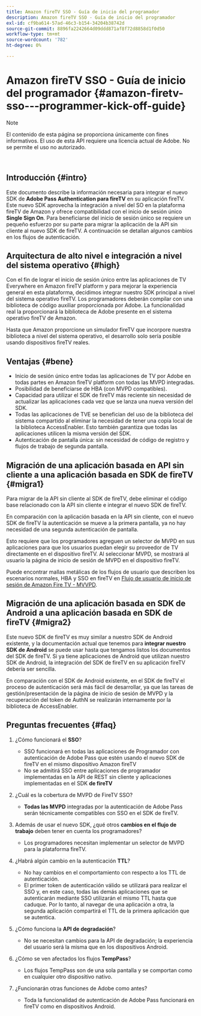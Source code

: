 ```yaml
---
title: Amazon fireTV SSO - Guía de inicio del programador
description: Amazon fireTV SSO - Guía de inicio del programador
exl-id: cf9ba614-57ad-46c3-b154-34204b38742d
source-git-commit: 8896fa2242664d09ddd871af8f72d8858d1f0d50
workflow-type: tm+mt
source-wordcount: '782'
ht-degree: 0%

---
```


# Amazon fireTV SSO - Guía de inicio del programador {#amazon-firetv-sso---programmer-kick-off-guide}

>[!NOTE]
>
>El contenido de esta página se proporciona únicamente con fines informativos. El uso de esta API requiere una licencia actual de Adobe. No se permite el uso no autorizado.

</br>

## Introducción {#intro}

Este documento describe la información necesaria para integrar el nuevo SDK de **Adobe Pass Authentication para fireTV** en su aplicación fireTV. Este nuevo SDK aprovecha la integración a nivel del SO en la plataforma fireTV de Amazon y ofrece compatibilidad con el inicio de sesión único **Single Sign On**. Para beneficiarse del inicio de sesión único se requiere un pequeño esfuerzo por su parte para migrar la aplicación de la API sin cliente al nuevo SDK de fireTV. A continuación se detallan algunos cambios en los flujos de autenticación.

## Arquitectura de alto nivel e integración a nivel del sistema operativo {#high}

Con el fin de lograr el inicio de sesión único entre las aplicaciones de TV Everywhere en Amazon fireTV platform y para mejorar la experiencia general en esta plataforma, decidimos integrar nuestro SDK principal a nivel del sistema operativo fireTV. Los programadores deberán compilar con una biblioteca de código auxiliar proporcionada por Adobe. La funcionalidad real la proporcionará la biblioteca de Adobe presente en el sistema operativo fireTV de Amazon.

Hasta que Amazon proporcione un simulador fireTV que incorpore nuestra biblioteca a nivel del sistema operativo, el desarrollo solo sería posible usando dispositivos fireTV reales.

## Ventajas {#bene}

* Inicio de sesión único entre todas las aplicaciones de TV por Adobe en todas partes en Amazon fireTV platform con todas las MVPD integradas.
* Posibilidad de beneficiarse de HBA (con MVPD compatibles).
* Capacidad para utilizar el SDK de fireTV más reciente sin necesidad de actualizar las aplicaciones cada vez que se lanza una nueva versión del SDK.
* Todas las aplicaciones de TVE se benefician del uso de la biblioteca del sistema compartido al eliminar la necesidad de tener una copia local de la biblioteca AccessEnabler. Esto también garantiza que todas las aplicaciones utilicen la misma versión del SDK.
* Autenticación de pantalla única: sin necesidad de código de registro y flujos de trabajo de segunda pantalla.

## Migración de una aplicación basada en API sin cliente a una aplicación basada en SDK de fireTV {#migra1}

Para migrar de la API sin cliente al SDK de fireTV, debe eliminar el código base relacionado con la API sin cliente e integrar el nuevo SDK de fireTV.

En comparación con la aplicación basada en la API sin cliente, con el nuevo SDK de fireTV la autenticación se mueve a la primera pantalla, ya no hay necesidad de una segunda autenticación de pantalla.

Esto requiere que los programadores agreguen un selector de MVPD en sus aplicaciones para que los usuarios puedan elegir su proveedor de TV directamente en el dispositivo fireTV. Al seleccionar MVPD, se mostrará al usuario la página de inicio de sesión de MVPD en el dispositivo fireTV.

Puede encontrar mallas metálicas de los flujos de usuario que describen los escenarios normales, HBA y SSO en fireTV en [Flujo de usuario de inicio de sesión de Amazon Fire TV - MVVPD](https://xd.adobe.com/view/9058288e-4b67-43a1-9d5b-5f76ede6c51e/).

## Migración de una aplicación basada en SDK de Android a una aplicación basada en SDK de fireTV {#migra2}

Este nuevo SDK de fireTV es muy similar a nuestro SDK de Android existente, y la documentación actual que tenemos para **integrar nuestro SDK de Android** <!--http://tve.helpdocsonline.com/android-technical-overview-->se puede usar hasta que tengamos listos los documentos del SDK de fireTV. Si ya tiene aplicaciones de Android que utilizan nuestro SDK de Android, la integración del SDK de fireTV en su aplicación fireTV debería ser sencilla.

En comparación con el SDK de Android existente, en el SDK de fireTV el proceso de autenticación será más fácil de desarrollar, ya que las tareas de gestión/presentación de la página de inicio de sesión de MVPD y la recuperación del token de AuthN se realizarán internamente por la biblioteca de AccessEnabler.

## Preguntas frecuentes {#faq}

1. ¿Cómo funcionará el **SSO**?

   * SSO funcionará en todas las aplicaciones de Programador con autenticación de Adobe Pass que estén usando el nuevo SDK de fireTV en el mismo dispositivo Amazon fireTV
   * No se admitirá SSO entre aplicaciones de programador implementadas en la API de REST sin cliente y aplicaciones implementadas en el SDK **de fireTV**

1. ¿Cuál es la cobertura de MVPD de FireTV SSO?

   * **Todas las MVPD** integradas por la autenticación de Adobe Pass serán técnicamente compatibles con SSO en el SDK de fireTV.

1. Además de usar el nuevo SDK, ¿qué otros **cambios en el flujo de trabajo** deben tener en cuenta los programadores?

   * Los programadores necesitan implementar un selector de MVPD para la plataforma fireTV.

1. ¿Habrá algún cambio en la autenticación **TTL**?

   * No hay cambios en el comportamiento con respecto a los TTL de autenticación.
   * El primer token de autenticación válido se utilizará para realizar el SSO y, en este caso, todas las demás aplicaciones que se autenticarán mediante SSO utilizarán el mismo TTL hasta que caduque. Por lo tanto, al navegar de una aplicación a otra, la segunda aplicación compartirá el TTL de la primera aplicación que se autentica.

1. ¿Cómo funciona la **API de degradación**?

   * No se necesitan cambios para la API de degradación; la experiencia del usuario será la misma que en los dispositivos Android.

1. ¿Cómo se ven afectados los flujos **TempPass**?

   * Los flujos TempPass son de una sola pantalla y se comportan como en cualquier otro dispositivo nativo.

1. ¿Funcionarán otras funciones de Adobe como antes?

   * Toda la funcionalidad de autenticación de Adobe Pass funcionará en fireTV como en dispositivos Android.
